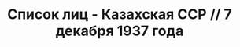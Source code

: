 ---
title: Список лиц - Казахская ССР // 7 декабря 1937 года
description: РГАСПИ, ф.17, оп.171, дело 413, лист 177
images:
- /disk/pictures/v05/17-171-413-177.jpg
- /disk/pictures/v05/17-171-413-178.jpg
- /disk/pictures/v05/17-171-413-179.jpg
- /disk/pictures/v05/17-171-413-180.jpg
- /disk/pictures/v05/17-171-413-181.jpg
- /disk/pictures/v05/17-171-413-182.jpg
---